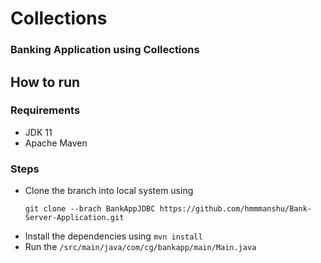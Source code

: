 # Collections
### Banking Application using Collections

## How to run
### Requirements
- JDK 11
- Apache Maven
### Steps
- Clone the branch into local system using
  ```
  git clone --brach BankAppJDBC https://github.com/hmmmanshu/Bank-Server-Application.git
  ```
- Install the dependencies using `mvn install`
- Run the `/src/main/java/com/cg/bankapp/main/Main.java`
